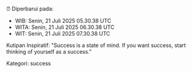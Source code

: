 ⏰ Diperbarui pada:
- WIB: Senin, 21 Juli 2025 05.30.38 UTC
- WITA: Senin, 21 Juli 2025 06.30.38 UTC
- WIT: Senin, 21 Juli 2025 07.30.38 UTC

Kutipan Inspiratif:
"Success is a state of mind. If you want success, start thinking of yourself as a success."


Kategori: success

